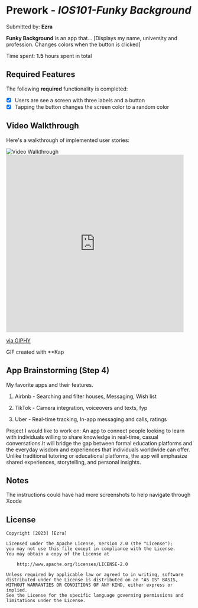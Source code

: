# Prework - *IOS101-Funky Background*

Submitted by: **Ezra**

**Funky Background** is an app that... [Displays my name, university and profession. Changes colors when the button is clicked] 

Time spent: **1.5** hours spent in total

## Required Features

The following **required** functionality is completed:

- [X] Users are see a screen with three labels and a button
- [X] Tapping the button changes the screen color to a random color
 
## Video Walkthrough

Here's a walkthrough of implemented user stories:

<img src='https://i.imgur.com/a/rAztJFw.gif' title='Video Walkthrough' width='' alt='Video Walkthrough' />
<iframe src="https://giphy.com/embed/V5l5ZucxUc7kNTaXWK" width="480" height="480" frameBorder="0" class="giphy-embed" allowFullScreen></iframe><p><a href="https://giphy.com/gifs/gaming-link-zelda-tears-of-the-kingdom-V5l5ZucxUc7kNTaXWK">via GIPHY</a></p>

<!-- Replace this with whatever GIF tool you used! -->

GIF created with **Kap 
<!-- Recommended tools:
[Kap](https://getkap.co/) for macOS
[ScreenToGif](https://www.screentogif.com/) for Windows
[peek](https://github.com/phw/peek) for Linux. -->

## App Brainstorming (Step 4)
My favorite apps and their features.
1. Airbnb - Searching and filter houses, Messaging, Wish list

2. TikTok - Camera integration, voiceovers and texts, fyp

3. Uber - Real-time tracking, In-app messaging and calls, ratings
    
Project I would like to work on:
    An app to connect people looking to learn with individuals willing to share knowledge in real-time, casual conversations.It will bridge the gap between formal education platforms and the everyday wisdom and experiences that individuals worldwide can offer. Unlike traditional tutoring or educational platforms, the app will emphasize shared experiences, storytelling, and personal insights.

## Notes

The instructions could have had more screenshots to help navigate through Xcode

## License

    Copyright [2023] [Ezra]

    Licensed under the Apache License, Version 2.0 (the "License");
    you may not use this file except in compliance with the License.
    You may obtain a copy of the License at

        http://www.apache.org/licenses/LICENSE-2.0

    Unless required by applicable law or agreed to in writing, software
    distributed under the License is distributed on an "AS IS" BASIS,
    WITHOUT WARRANTIES OR CONDITIONS OF ANY KIND, either express or implied.
    See the License for the specific language governing permissions and
    limitations under the License.
